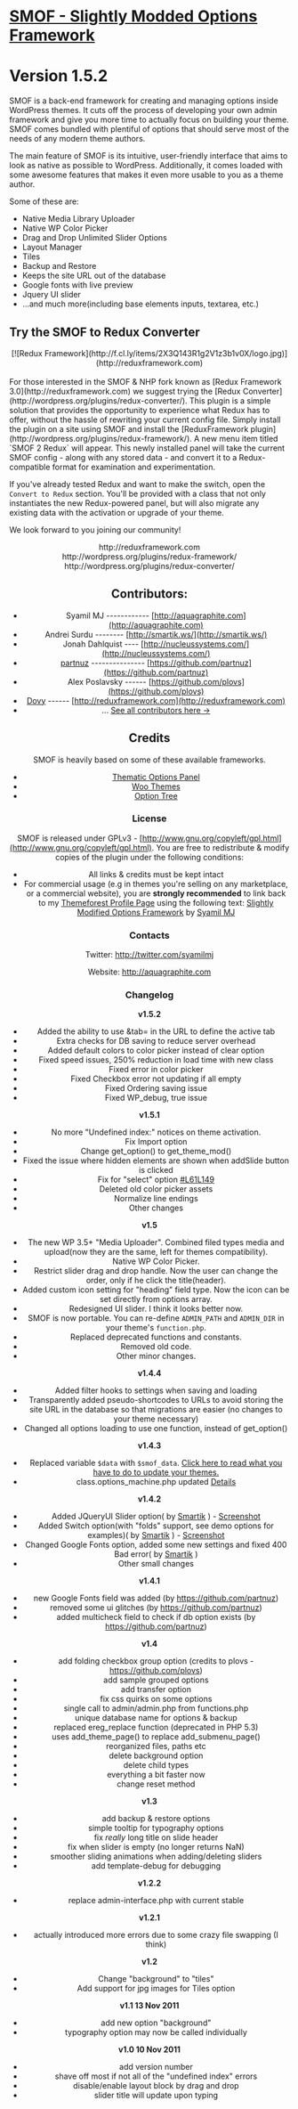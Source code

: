 # [SMOF - Slightly Modded Options Framework](http://aquagraphite.com/2011/09/slightly-modded-options-framework/)
# Version 1.5.2

SMOF is a back-end framework for creating and managing options inside WordPress themes. It cuts off the process of developing your own admin framework and give you more time to actually focus on building your theme. SMOF comes bundled with plentiful of options that should serve most of the needs of any modern theme authors.

The main feature of SMOF is its intuitive, user-friendly interface that aims to look as native as possible to WordPress. Additionally, it comes loaded with some awesome features that makes it even more usable to you as a theme author. 

Some of these are:

* Native Media Library Uploader
* Native WP Color Picker
* Drag and Drop Unlimited Slider Options
* Layout Manager
* Tiles
* Backup and Restore
* Keeps the site URL out of the database
* Google fonts with live preview
* Jquery UI slider
* ...and much more(including base elements inputs, textarea, etc.)

## Try the SMOF to Redux Converter
<center>[![Redux Framework](http://f.cl.ly/items/2X3Q143R1g2V1z3b1v0X/logo.jpg)](http://reduxframework.com)</center><br />
For those interested in the SMOF & NHP fork known as [Redux Framework 3.0](http://reduxframework.com) we suggest trying the [Redux Converter](http://wordpress.org/plugins/redux-converter/).  This plugin is a simple solution that provides  the opportunity to experience what Redux has to offer, without the hassle of rewriting your current config file.  Simply install the plugin on a site using SMOF and install the [ReduxFramework plugin](http://wordpress.org/plugins/redux-framework/).  A new menu item titled `SMOF 2 Redux` will appear.  This newly installed panel will take the current SMOF config - along with any stored data - and convert it to a Redux-compatible format for examination and experimentation.

If you've already tested Redux and want to make the switch, open the `Convert to Redux` section.  You'll be provided with a class that not only instantiates the new Redux-powered panel, but will also migrate any existing data with the activation or upgrade of your theme.  

We look forward to you joining our community!

<center>http://reduxframework.com<br />
http://wordpress.org/plugins/redux-framework/<br />
http://wordpress.org/plugins/redux-converter/<center>

## Contributors: 
* Syamil MJ ------------ [http://aquagraphite.com](http://aquagraphite.com)
* Andrei Surdu -------- [http://smartik.ws/](http://smartik.ws/)
* Jonah Dahlquist ---- [http://nucleussystems.com/](http://nucleussystems.com/)
* [partnuz](https://github.com/partnuz) --------------- [https://github.com/partnuz](https://github.com/partnuz)
* Alex Poslavsky ------ [https://github.com/plovs](https://github.com/plovs)
* [Dovy](https://github.com/dovy) ------ [http://reduxframework.com](http://reduxframework.com)
* ... [See all contributors here ->](https://github.com/sy4mil/Options-Framework/contributors)

## Credits
SMOF is heavily based on some of these available frameworks.

* [Thematic Options Panel](http://wptheming.com/2010/11/thematic-options-panel-v2/)
* [Woo Themes](http://woothemes.com/)
* [Option Tree](http://wordpress.org/extend/plugins/option-tree/)

### License

SMOF is released under GPLv3 - [http://www.gnu.org/copyleft/gpl.html](http://www.gnu.org/copyleft/gpl.html). You are free to redistribute & modify copies of the plugin under the following conditions:

* All links & credits must be kept intact
* For commercial usage (e.g in themes you're selling on any marketplace, or a commercial website), you are **strongly recommended** to link back to my [Themeforest Profile Page](http://themeforest.net/user/SyamilMJ) using the following text: [Slightly Modified Options Framework](https://github.com/sy4mil/Options-Framework) by [Syamil MJ](http://themeforest.net/user/SyamilMJ)

### Contacts

Twitter: http://twitter.com/syamilmj

Website: http://aquagraphite.com

### Changelog

**v1.5.2**
* Added the ability to use &tab= in the URL to define the active tab
* Extra checks for DB saving to reduce server overhead
* Added default colors to color picker instead of clear option
* Fixed speed issues, 250% reduction in load time with new class
* Fixed error in color picker
* Fixed Checkbox error not updating if all empty
* Fixed Ordering saving issue
* Fixed WP_debug, true issue

**v1.5.1**
* No more "Undefined index:" notices on theme activation.
* Fix Import option
* Change get_option() to get_theme_mod()
* Fixed the issue where hidden elements are shown when addSlide button is clicked
* Fix for "select" option [#L61L149](https://github.com/sy4mil/Options-Framework/commit/52fda39586833e5cee39c9cae9d880ddcf6f1214#L61L149)
* Deleted old color picker assets
* Normalize line endings
* Other changes

**v1.5**
* The new WP 3.5+ "Media Uploader". Combined filed types media and upload(now they are the same, left for themes compatibility).
* Native WP Color Picker.
* Restrict slider drag and drop handle. Now the user can change the order, only if he click the title(header).
* Added custom icon setting for "heading" field type. Now the icon can be set directly from options array.
* Redesigned UI slider. I think it looks better now.
* SMOF is now portable. You can re-define `ADMIN_PATH` and `ADMIN_DIR` in your theme's `function.php`.
* Replaced deprecated functions and constants.
* Removed old code.
* Other minor changes.

**v1.4.4**
* Added filter hooks to settings when saving and loading
* Transparently added pseudo-shortcodes to URLs to avoid storing the site URL in the database so that migrations are easier (no changes to your theme necessary)
* Changed all options loading to use one function, instead of get_option()

**v1.4.3**
* Replaced variable `$data` with `$smof_data`. [Click here to read what you have to do to update your themes.](https://github.com/sy4mil/Options-Framework/wiki/Update-to-v1.4.3)
* class.options_machine.php updated [Details](https://github.com/sy4mil/Options-Framework/pull/196)

**v1.4.2**
* Added JQueryUI Slider option( by [Smartik](https://github.com/Smartik89) ) - [Screenshot](http://i.imgur.com/e9Fh5Ar.jpg)
* Added Switch option(with "folds" support, see demo options for examples)( by [Smartik](https://github.com/Smartik89) ) - [Screenshot](http://i.imgur.com/LwVQkk1.jpg)
* Changed Google Fonts option, added some new settings and fixed 400 Bad error( by [Smartik](https://github.com/Smartik89) )
* Other small changes

**v1.4.1**
* new Google Fonts field was added (by https://github.com/partnuz)
* removed some ui glitches (by https://github.com/partnuz)
* added multicheck field to check if db option exists (by https://github.com/partnuz)

**v1.4**

* add folding checkbox group option (credits to plovs - https://github.com/plovs)
* add sample grouped options
* add transfer option
* fix css quirks on some options
* single call to admin/admin.php from functions.php
* unique database name for options & backup
* replaced ereg_replace function (deprecated in PHP 5.3)
* uses add_theme_page() to replace add_submenu_page()
* reorganized files, paths etc
* delete background option
* delete child types
* everything a bit faster now
* change reset method

**v1.3**

* add backup & restore options
* simple tooltip for typography options
* fix *really* long title on slide header
* fix when slider is empty (no longer returns NaN)
* smoother sliding animations when adding/deleting sliders
* add template-debug for debugging

**v1.2.2**

* replace admin-interface.php with current stable

**v1.2.1**

* actually introduced more errors due to some crazy file swapping (I think)

**v1.2**

* Change "background" to "tiles"
* Add support for jpg images for Tiles option

**v1.1 13 Nov 2011**

* add new option "background"
* typography option may now be called individually

**v1.0 10 Nov 2011**

* add version number
* shave off most if not all of the "undefined index" errors
* disable/enable layout block by drag and drop
* slider title will update upon typing
